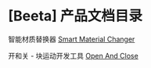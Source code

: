 # \[Beeta\] 产品文档目录

智能材质替换器 [Smart Material Changer](Smart%20Material%20Changer/)

开和关 - 块运动开发工具 [Open And Close](Open%20And%20Close/)
